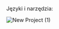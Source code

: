 Języki i narzędzia:

![New Project (1)](https://user-images.githubusercontent.com/77631315/110176479-a305cc80-7e03-11eb-88c9-1c21283f9165.png)

